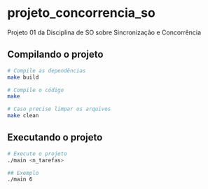 # projeto_concorrencia_so
Projeto 01 da Disciplina de SO sobre Sincronização e Concorrência

## Compilando o projeto
```bash
# Compile as dependências
make build

# Compile o código
make

# Caso precise limpar os arquivos
make clean
```

## Executando o projeto
```bash
# Execute o projeto
./main <n_tarefas>

## Exemplo
./main 6
```
